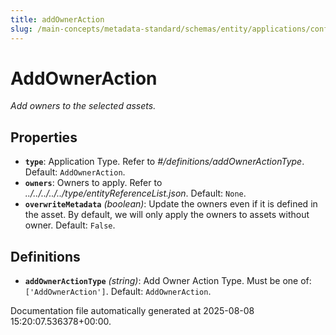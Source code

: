 ```yaml
---
title: addOwnerAction
slug: /main-concepts/metadata-standard/schemas/entity/applications/configuration/external/automator/addowneraction
---
```


# AddOwnerAction

*Add owners to the selected assets.*

## Properties

- **`type`**: Application Type. Refer to *#/definitions/addOwnerActionType*. Default: `AddOwnerAction`.
- **`owners`**: Owners to apply. Refer to *../../../../../type/entityReferenceList.json*. Default: `None`.
- **`overwriteMetadata`** *(boolean)*: Update the owners even if it is defined in the asset. By default, we will only apply the owners to assets without owner. Default: `False`.
## Definitions

- **`addOwnerActionType`** *(string)*: Add Owner Action Type. Must be one of: `['AddOwnerAction']`. Default: `AddOwnerAction`.


Documentation file automatically generated at 2025-08-08 15:20:07.536378+00:00.
